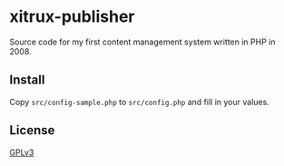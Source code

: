 # xitrux-publisher

Source code for my first content management system written in PHP in 2008.

## Install

Copy `src/config-sample.php` to `src/config.php` and fill in your values.

## License

[GPLv3](LICENSE)
